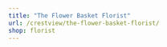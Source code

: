 ```yaml
---
title: "The Flower Basket Florist"
url: /crestview/the-flower-basket-florist/
shop: florist
---
```

